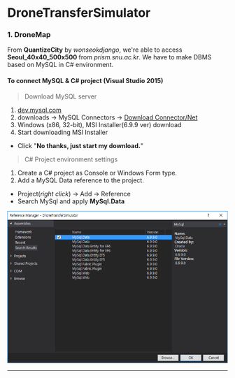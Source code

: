 # DroneTransferSimulator 

### 1. DroneMap ###

From **QuantizeCity** by *wonseokdjango*, we're able to access **Seoul\_40x40\_500x500** from *prism.snu.ac.kr*. We have to make DBMS based on MySQL in C# environment.

#### To connect MySQL & C# project (Visual Studio 2015)

> Download MySQL server

1. [dev.mysql.com](dev.mysql.com)
2. downloads -> MySQL Connectors -> [Download Connector/Net](https://dev.mysql.com/downloads/connector/net/)
3. Windows (x86, 32-bit), MSI Installer(6.9.9 ver) download
4. Start downloading MSI Installer
 - Click "**No thanks, just start my download.**"

> C# Project environment settings

1. Create a C# project as Console or Windows Form type.
2. Add a MySQL Data reference to the project.
 - Project(*right click*) -> Add -> Reference
 - Search MySql and apply **MySql.Data**

![picture](img/mysql_reference.PNG)

----------
